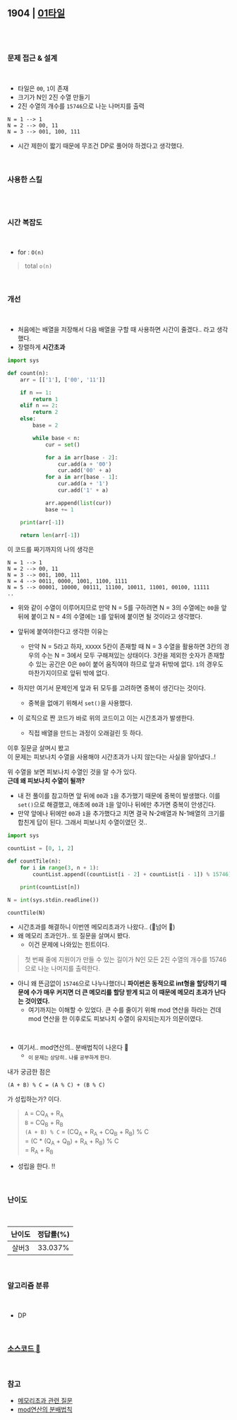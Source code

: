 ## 1904 | <a href="https://www.acmicpc.net/problem/1904">01타일</a>

<br>
<br>

### 문제 접근 & 설계

<br>
  
- 타일은 `00`, `1`이 존재 
- 크기가 N인 2진 수열 만들기
- 2진 수열의 개수를 `15746`으로 나눈 나머지를 출력

```
N = 1 --> 1
N = 2 --> 00, 11
N = 3 --> 001, 100, 111
```

- 시간 제한이 짧기 때문에 무조건 DP로 풀어야 하겠다고 생각했다.

<br>

### 사용한 스킬

<br>

<br>

### 시간 복잡도

<br>

- for : `O(n)`

> total `o(n)`

<br>

### 개선

<br>

- 처음에는 배열을 저장해서 다음 배열을 구할 때 사용하면 시간이 줄겠다.. 라고 생각했다.
- 장렬하게 **시간초과**

```python
import sys

def count(n):
    arr = [['1'], ['00', '11']]

    if n == 1:
        return 1
    elif n == 2:
        return 2
    else:
        base = 2

        while base < n:
            cur = set()

            for a in arr[base - 2]:
                cur.add(a + '00')
                cur.add('00' + a)
            for a in arr[base - 1]:
                cur.add(a + '1')
                cur.add('1' + a)

            arr.append(list(cur))
            base += 1

    print(arr[-1])

    return len(arr[-1])
```

이 코드를 짜기까지의 나의 생각은

```
N = 1 --> 1
N = 2 --> 00, 11
N = 3 --> 001, 100, 111
N = 4 --> 0011, 0000, 1001, 1100, 1111
N = 5 --> 00001, 10000, 00111, 11100, 10011, 11001, 00100, 11111
..
```

- 위와 같이 수열이 이루어지므로 만약 N = 5를 구하려면 N = 3의 수열에는 `00`을 앞뒤에 붙이고 N = 4의 수열에는 `1`를 앞뒤에 붙이면 될 것이라고 생각했다.
- 앞뒤에 붙여야한다고 생각한 이유는

  - 만약 N = 5라고 하자, `XXXXX` 5칸이 존재할 때 N = 3 수열을 활용하면 3칸의 경우의 수는 N = 3에서 모두 구해져있는 상태이다. 3칸을 제외한 숫자가 존재할 수 있는 공간은 0은 `00`이 붙어 움직여야 하므로 앞과 뒤밖에 없다. `1`의 경우도 마찬가지이므로 앞뒤 밖에 없다.

- 하지만 여기서 문제인게 앞과 뒤 모두를 고려하면 중복이 생긴다는 것이다.
  - 중복을 없애기 위해서 `set()`을 사용했다.
- 이 로직으로 짠 코드가 바로 위의 코드이고 이는 시간초과가 발생한다.
  - 직접 배열을 만드는 과정이 오래걸린 듯 하다.

이후 질문글 살며시 봤고  
이 문제는 피보나치 수열을 사용해야 시간초과가 나지 않는다는 사실을 알아냈다..!

위 수열을 보면 피보나치 수열인 것을 알 수가 있다.  
**근데 왜 피보나치 수열이 될까?**

- 내 전 풀이를 참고하면 앞 뒤에 `00`과 `1`을 추가했기 때문에 중복이 발생했다. 이를 `set()`으로 해결했고, 애초에 `00`과 `1`을 앞이나 뒤에만 추가면 중복이 안생긴다.
- 만약 앞에나 뒤에만 `00`과 `1`을 추가했다고 치면 결국 N-2배열과 N-1배열의 크기를 합친게 답이 된다. 그래서 피보나치 수열이였던 것..

```python
import sys

countList = [0, 1, 2]

def countTile(n):
    for i in range(3, n + 1):
        countList.append((countList[i - 2] + countList[i - 1]) % 15746)

    print(countList[n])

N = int(sys.stdin.readline())

countTile(N)
```

- 시간초과를 해결하니 이번엔 메모리초과가 나왔다.. (🌋넘어 🌋)
- 왜 메모리 초과인가.. 또 질문을 살며시 봤다.
  - 이건 문제에 나와있는 힌트이다.

> 첫 번째 줄에 지원이가 만들 수 있는 길이가 N인 모든 2진 수열의 개수를 15746으로 나눈 나머지를 출력한다.

- 아니 왜 뜬금없이 `15746`으로 나누나했더니 **파이썬은 동적으로 int형을 할당하기 때문에 수가 매우 커지면 더 큰 메모리를 할당 받게 되고 이 때문에 메모리 초과가 난다는 것이였다.**
  - 여기까지는 이해할 수 있었다. 큰 수를 줄이기 위해 mod 연산을 하라는 건데 mod 연산을 한 이후로도 피보나치 수열이 유지되는지가 의문이였다.

<br>

- 여기서.. mod연산의.. 분배법칙이 나온다 🤣
  - <sub>이 문제는 상당히.. 나를 공부하게 한다. </sub>

내가 궁금한 점은

```
(A + B) % C = (A % C) + (B % C)
```

가 성립하는가? 이다.

> `A` = CQ<sub>A</sub> + R<sub>A</sub>  
> `B` = CQ<sub>B</sub> + R<sub>B</sub>  
> `(A + B) % C` = (CQ<sub>A</sub> + R<sub>A</sub> + CQ<sub>B</sub> + R<sub>B</sub>) % C  
> = (C \* (Q<sub>A</sub> + Q<sub>B</sub>) + R<sub>A</sub> + R<sub>B</sub>) % C  
> = R<sub>A</sub> + R<sub>B</sub>

- 성립을 한다. !!

<br>

### 난이도

<br>

| 난이도 | 정답률(%) |
| :----: | :-------: |
| 살버3  |  33.037%  |

<br>

### 알고리즘 분류

<br>

- DP

<br>

### <a href="https://github.com/byhhh2/Coding-Test-Preparations/blob/master/Python-BAEKJOON/1904.py">소스코드 📃</a>

<br>

### 참고

- <a href="https://www.acmicpc.net/board/view/72658">메모리초과 관련 질문</a>
- <a href="https://velog.io/@gidskql6671/%EB%82%98%EB%A8%B8%EC%A7%80Modulo-%EC%97%B0%EC%82%B0-%EB%B6%84%EB%B0%B0%EB%B2%95%EC%B9%99">mod연산의 분배법칙</a>

